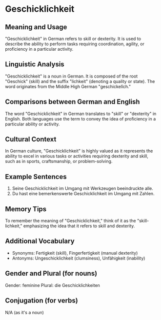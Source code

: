 # Geschicklichkeit
## Meaning and Usage
"Geschicklichkeit" in German refers to skill or dexterity. It is used to describe the ability to perform tasks requiring coordination, agility, or proficiency in a particular activity.

## Linguistic Analysis
"Geschicklichkeit" is a noun in German. It is composed of the root "Geschick" (skill) and the suffix "lichkeit" (denoting a quality or state). The word originates from the Middle High German "geschickelîch."

## Comparisons between German and English
The word "Geschicklichkeit" in German translates to "skill" or "dexterity" in English. Both languages use the term to convey the idea of proficiency in a particular ability or activity.

## Cultural Context
In German culture, "Geschicklichkeit" is highly valued as it represents the ability to excel in various tasks or activities requiring dexterity and skill, such as in sports, craftsmanship, or problem-solving.

## Example Sentences
1. Seine Geschicklichkeit im Umgang mit Werkzeugen beeindruckte alle.
2. Du hast eine bemerkenswerte Geschicklichkeit im Umgang mit Zahlen.

## Memory Tips
To remember the meaning of "Geschicklichkeit," think of it as the "skill-lichkeit," emphasizing the idea that it refers to skill and dexterity.

## Additional Vocabulary
- Synonyms: Fertigkeit (skill), Fingerfertigkeit (manual dexterity)
- Antonyms: Ungeschicklichkeit (clumsiness), Unfähigkeit (inability)

## Gender and Plural (for nouns)
Gender: feminine
Plural: die Geschicklichkeiten

## Conjugation (for verbs)
N/A (as it's a noun)